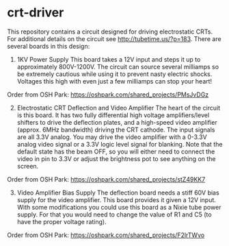 crt-driver
==========

This repository contains a circuit designed for driving electrostatic CRTs.
For additional details on the circuit see http://tubetime.us/?p=183.
There are several boards in this design:

1. 1KV Power Supply
  This board takes a 12V input and steps it up to approximately 800V-1200V.
  The circuit can source several milliamps so be extremely cautious while
  using it to prevent nasty electric shocks. Voltages this high with even
  just a few milliamps can stop your heart!

  Order from OSH Park: https://oshpark.com/shared_projects/PMsJvDGz

2. Electrostatic CRT Deflection and Video Amplifier
  The heart of the circuit is this board. It has two fully differential
  high voltage amplifiers/level shifters to drive the deflection plates,
  and a high-speed video amplifier (approx. 6MHz bandwidth) driving the
  CRT cathode. The input signals are all 3.3V analog. You may drive the
  video amplifier with a 0-3.3V analog video signal or a 3.3V logic level
  signal for blanking. Note that the default state has the beam OFF, so
  you will either need to connect the video in pin to 3.3V or adjust the
  brightness pot to see anything on the screen.

  Order from OSH Park: https://oshpark.com/shared_projects/stZ49KK7

3. Video Amplifier Bias Supply
  The deflection board needs a stiff 60V bias supply for the video
  amplifier. This board provides it given a 12V input. With some
  modifications you could use this board as a Nixie tube power supply.
  For that you would need to change the value of R1 and C5 (to have the
  proper voltage rating).

  Order from OSH Park: https://oshpark.com/shared_projects/F2lrTWvo


